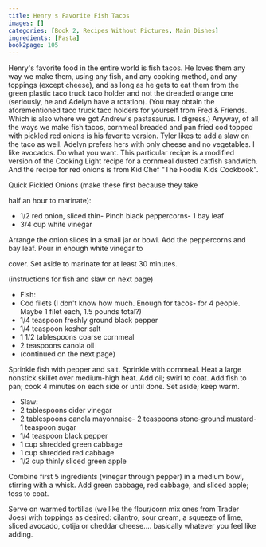 ```yaml
---
title: Henry's Favorite Fish Tacos
images: []
categories: [Book 2, Recipes Without Pictures, Main Dishes]
ingredients: [Pasta]
book2page: 105
---
```


Henry's favorite food in the entire world is fish tacos. He loves them any way we make them, using any fish, and any cooking method, and any toppings (except cheese), and as long as he gets to eat them from the green plastic taco truck taco holder and not the dreaded orange one (seriously, he and Adelyn have a rotation). (You may obtain the aforementioned taco truck taco holders for yourself from Fred & Friends. Which is also where we got Andrew's pastasaurus. I digress.) Anyway, of all the ways we make fish tacos, cornmeal breaded and pan fried cod topped with pickled red onions is his favorite version. Tyler likes to add a slaw on the taco as well. Adelyn prefers hers with only cheese and no vegetables. I like avocados. Do what you want. This particular recipe is a modified version of the Cooking Light recipe for a cornmeal dusted catfish sandwich. And the recipe for red onions is from Kid Chef "The Foodie Kids Cookbook". 

Quick Pickled Onions (make these first because they take 

half an hour to marinate): 

- 1/2 red onion, sliced thin- Pinch black peppercorns- 1 bay leaf
- 3/4 cup white vinegar

Arrange the onion slices in a small jar or bowl. Add the peppercorns and bay leaf. Pour in enough white vinegar to 

cover. Set aside to marinate for at least 30 minutes. 

(instructions for fish and slaw on next page)
- Fish:
- Cod filets (I don't know how much. Enough for tacos- for 4 people. Maybe 1 filet each, 1.5 pounds total?)
- 1/4 teaspoon freshly ground black pepper
- 1/4 teaspoon kosher salt
- 1 1/2 tablespoons coarse cornmeal
- 2 teaspoons canola oil
- (continued on the next page)

Sprinkle fish with pepper and salt. Sprinkle with cornmeal. Heat a large nonstick skillet over medium-high heat. Add oil; swirl to coat. Add fish to pan; cook 4 minutes on each side or until done. Set aside; keep warm. 

- Slaw:
- 2 tablespoons cider vinegar
- 2 tablespoons canola mayonnaise- 2 teaspoons stone-ground mustard- 1 teaspoon sugar
- 1/4 teaspoon black pepper
- 1 cup shredded green cabbage
- 1 cup shredded red cabbage
- 1/2 cup thinly sliced green apple

Combine first 5 ingredients (vinegar through pepper) in a medium bowl, stirring with a whisk. Add green cabbage, red cabbage, and sliced apple; toss to coat. 

Serve on warmed tortillas (we like the flour/corn mix ones from Trader Joes) with toppings as desired: cilantro, sour cream, a squeeze of lime, sliced avocado, cotija or cheddar cheese.... basically whatever you feel like adding.